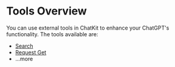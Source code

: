 # Tools Overview

You can use external tools in ChatKit to enhance your ChatGPT's functionality. The tools available are:

- [Search](/tools/google-search.md)
- [Request Get](/tools/request-get.md)
- ...more
